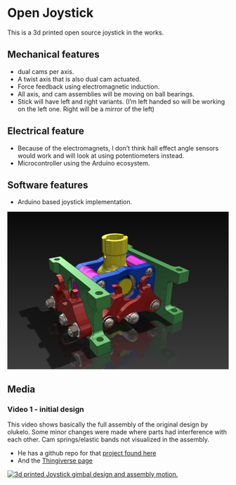 # Open Joystick

This is a 3d printed open source joystick in the works.

## Mechanical features
-  dual cams per axis.
- A twist axis that is also dual cam actuated.
- Force feedback using electromagnetic induction.
- All axis, and cam assemblies will be moving on ball bearings.
- Stick will have left and right variants. (I’m left handed so will be working on the left one. Right will be a mirror of the left)


## Electrical feature
- Because of the electromagnets, I don’t think hall effect angle sensors would work and will look at using potentiometers instead. 
- Microcontroller using the Arduino ecosystem.

## Software features
- Arduino based joystick implementation.


![CAD](publish/joystick_gimbal_v1.01.png)

## Media

### Video 1 - initial design
This video shows basically the full assembly of the original design by olukelo. Some minor changes were made where parts had interference with each other. Cam springs/elastic bands not visualized in the assembly.
- He has a github repo for that [project found here](https://github.com/o-devices/o-joystick-hdk)
- And the [Thingiverse page](https://www.thingiverse.com/thing:2496028#How%20I%20Designed%20This)

[![3d printed Joystick gimbal design and assembly motion.](http://img.youtube.com/vi/erjnODXnVpg/0.jpg)](https://www.youtube.com/watch?v=erjnODXnVpg "3d printed Joystick gimbal design and assembly motion.")

